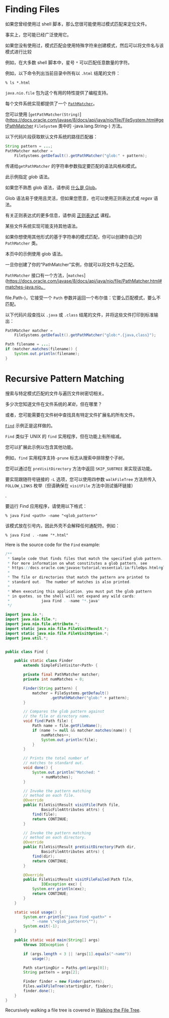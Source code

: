 # Finding Files

如果您曾经使用过 shell 脚本，那么您很可能使用过模式匹配来定位文件。

事实上，您可能已经广泛使用它。

如果您没有使用过，模式匹配会使用特殊字符来创建模式，然后可以将文件名与该模式进行比较

例如，在大多数 shell 脚本中，星号 `*` 可以匹配任意数量的字符。

例如，以下命令列出当前目录中所有以 `.html` 结尾的文件：

```
% ls *.html
```

`java.nio.file` 包为这个有用的特性提供了编程支持。

每个文件系统实现都提供了一个 [`PathMatcher`](https://docs.oracle.com/javase/8/docs/api/java/nio/file/PathMatcher.html)。

您可以使用 [`getPathMatcher(String)`](https://docs.oracle.com/javase/8/docs/api/java/nio/file/FileSystem.html#getPathMatcher `FileSystem` 类中的 -java.lang.String-) 方法。

以下代码片段获取默认文件系统的路径匹配器：

```java
String pattern = ...;
PathMatcher matcher =
    FileSystems.getDefault().getPathMatcher("glob:" + pattern);
```

传递给`getPathMatcher` 的字符串参数指定要匹配的语法风格和模式。

此示例指定 *glob* 语法。

如果您不熟悉 glob 语法，请参阅 [什么是 Glob](https://docs.oracle.com/javase/tutorial/essential/io/fileOps.html#glob)。

Glob 语法易于使用且灵活，但如果您愿意，也可以使用正则表达式或 *regex* 语法。

有关正则表达式的更多信息，请参阅 [正则表达式](https://docs.oracle.com/javase/tutorial/essential/regex/index.html) 课程。

某些文件系统实现可能支持其他语法。



如果你想使用其他形式的基于字符串的模式匹配，你可以创建你自己的 `PathMatcher` 类。

本页中的示例使用 glob 语法。



一旦你创建了你的“PathMatcher”实例，你就可以将文件与之匹配。 

`PathMatcher` 接口有一个方法，[`matches`](https://docs.oracle.com/javase/8/docs/api/java/nio/file/PathMatcher.html#matches-java.nio。 

file.Path-)，它接受一个 `Path` 参数并返回一个布尔值：它要么匹配模式，要么不匹配。

以下代码片段查找以 `.java` 或 `.class` 结尾的文件，并将这些文件打印到标准输出：

```java
PathMatcher matcher =
    FileSystems.getDefault().getPathMatcher("glob:*.{java,class}");

Path filename = ...;
if (matcher.matches(filename)) {
    System.out.println(filename);
}
```

# Recursive Pattern Matching

搜索与特定模式匹配的文件与遍历文件树密切相关。

多少次您知道文件在文件系统的*某处*，但在哪里？

或者，您可能需要在文件树中查找具有特定文件扩展名的所有文件。



[`Find`](https://docs.oracle.com/javase/tutorial/essential/io/examples/Find.java) 示例正是这样做的。 

`Find` 类似于 UNIX 的 `find` 实用程序，但在功能上有所缩减。

您可以扩展此示例以包含其他功能。

例如，`find` 实用程序支持`-prune` 标志从搜索中排除整个子树。

您可以通过在 `preVisitDirectory` 方法中返回 `SKIP_SUBTREE` 来实现该功能。

要实现跟随符号链接的 `-L` 选项，您可以使用四参数 `walkFileTree` 方法并传入 `FOLLOW_LINKS` 枚举（但请确保在 `visitFile` 方法中测试循环链接） 

.

要运行 Find 应用程序，请使用以下格式：

```
% java Find <path> -name "<glob_pattern>"
```

该模式放在引号内，因此外壳不会解释任何通配符。例如：

```
% java Find . -name "*.html"
```

Here is the source code for the `Find` example:

```java
/**
 * Sample code that finds files that match the specified glob pattern.
 * For more information on what constitutes a glob pattern, see
 * https://docs.oracle.com/javase/tutorial/essential/io/fileOps.html#glob
 *
 * The file or directories that match the pattern are printed to
 * standard out.  The number of matches is also printed.
 *
 * When executing this application, you must put the glob pattern
 * in quotes, so the shell will not expand any wild cards:
 *              java Find . -name "*.java"
 */

import java.io.*;
import java.nio.file.*;
import java.nio.file.attribute.*;
import static java.nio.file.FileVisitResult.*;
import static java.nio.file.FileVisitOption.*;
import java.util.*;


public class Find {

    public static class Finder
        extends SimpleFileVisitor<Path> {

        private final PathMatcher matcher;
        private int numMatches = 0;

        Finder(String pattern) {
            matcher = FileSystems.getDefault()
                    .getPathMatcher("glob:" + pattern);
        }

        // Compares the glob pattern against
        // the file or directory name.
        void find(Path file) {
            Path name = file.getFileName();
            if (name != null && matcher.matches(name)) {
                numMatches++;
                System.out.println(file);
            }
        }

        // Prints the total number of
        // matches to standard out.
        void done() {
            System.out.println("Matched: "
                + numMatches);
        }

        // Invoke the pattern matching
        // method on each file.
        @Override
        public FileVisitResult visitFile(Path file,
                BasicFileAttributes attrs) {
            find(file);
            return CONTINUE;
        }

        // Invoke the pattern matching
        // method on each directory.
        @Override
        public FileVisitResult preVisitDirectory(Path dir,
                BasicFileAttributes attrs) {
            find(dir);
            return CONTINUE;
        }

        @Override
        public FileVisitResult visitFileFailed(Path file,
                IOException exc) {
            System.err.println(exc);
            return CONTINUE;
        }
    }

    static void usage() {
        System.err.println("java Find <path>" +
            " -name \"<glob_pattern>\"");
        System.exit(-1);
    }

    public static void main(String[] args)
        throws IOException {

        if (args.length < 3 || !args[1].equals("-name"))
            usage();

        Path startingDir = Paths.get(args[0]);
        String pattern = args[2];

        Finder finder = new Finder(pattern);
        Files.walkFileTree(startingDir, finder);
        finder.done();
    }
}
```

Recursively walking a file tree is covered in [Walking the File Tree](https://docs.oracle.com/javase/tutorial/essential/io/walk.html).